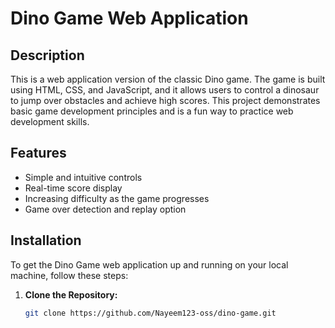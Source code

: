 # Dino Game Web Application

## Description
This is a web application version of the classic Dino game. The game is built using HTML, CSS, and JavaScript, and it allows users to control a dinosaur to jump over obstacles and achieve high scores. This project demonstrates basic game development principles and is a fun way to practice web development skills.

## Features
- Simple and intuitive controls
- Real-time score display
- Increasing difficulty as the game progresses
- Game over detection and replay option

## Installation
To get the Dino Game web application up and running on your local machine, follow these steps:

1. **Clone the Repository:**
   ```sh
   git clone https://github.com/Nayeem123-oss/dino-game.git
